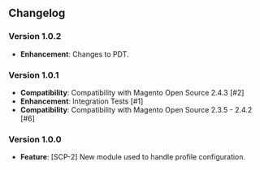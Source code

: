 ## Changelog

### Version 1.0.2
- **Enhancement**: Changes to PDT.

### Version 1.0.1
- **Compatibility**: Compatibility with Magento Open Source 2.4.3 [#2]
- **Enhancement**: Integration Tests [#1]
- **Compatibility**: Compatibility with Magento Open Source 2.3.5 - 2.4.2 [#6]

### Version 1.0.0
- **Feature**: [SCP-2] New module used to handle profile configuration.
